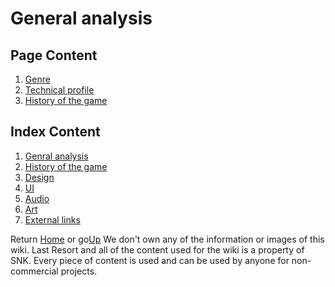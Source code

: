 # **General analysis**
## **Page Content**
1. [Genre]()
2. [Technical profile]()
3. [History of the game]()

## **Index Content**

1. [Genral analysis]()
2. [History of the game]()
3. [Design]()
4. [UI]()
5. [Audio]()
6. [Art]()
7. [External links]()










Return [Home](https://ericlr1.github.io/Proyecto_1_Guerrilla-War/) or go[Up](page-content)
We don't own any of the information or images of this wiki. Last Resort and all of the content used for the wiki is a property of SNK. Every piece of content is used and can be used by anyone for non-commercial projects.
